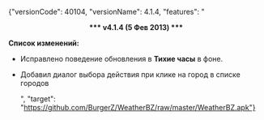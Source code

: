 ﻿{"versionCode": 40104, 
"versionName": 4.1.4, 
"features": "<center><strong>*** v4.1.4 (5 Фев 2013) ***</strong></center><p>
<strong>Список изменений:</strong><p>
* Исправлено поведение обновления в <strong>Тихие часы</strong> в фоне.<p>
* Добавил диалог выбора действия при клике на город в списке городов<p>", 
"target": "https://github.com/BurgerZ/WeatherBZ/raw/master/WeatherBZ.apk"}